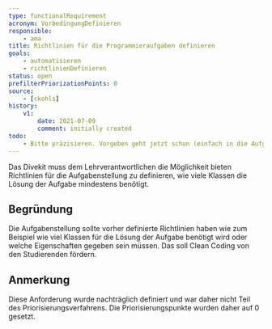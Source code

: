 ```yaml
---
type: functionalRequirement
acronym: VorbedingungDefinieren
responsible:
    - ama
title: Richtlinien für die Programmieraufgaben definieren
goals:
    - automatisieren
    - richtlinienDefinieren
status: open
prefilterPriorizationPoints: 0
source:
    - [ckohls]
history:
    v1:
        date: 2021-07-09
        comment: initially created
todo:
    - Bitte präzisieren. Vorgeben geht jetzt schon (einfach in die Aufgabenstellung schreiben). Soll das System das testen können?
---
```


Das Divekit muss dem Lehrverantwortlichen die Möglichkeit bieten Richtlinien für die 
Aufgabenstellung zu definieren, wie viele Klassen die Lösung der Aufgabe mindestens benötigt.

## Begründung
Die Aufgabenstellung sollte vorher definierte Richtlinien haben wie zum Beispiel wie viel Klassen für die Lösung der Aufgabe benötigt wird oder welche Eigenschaften gegeben sein müssen.
Das soll Clean Coding von den Studierenden fördern. 

## Anmerkung
Diese Anforderung wurde nachträglich definiert und war daher nicht Teil des Priorisierungsverfahrens. Die Priorisierungspunkte wurden daher auf 0 gesetzt.
